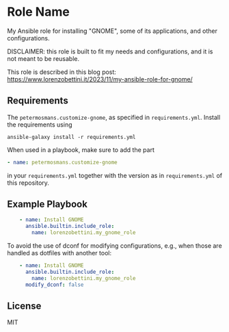 Role Name
=========

My Ansible role for installing "GNOME", some of its applications, and other configurations.

DISCLAIMER: this role is built to fit my needs and configurations, and it is not meant to be reusable.

This role is described in this blog post: https://www.lorenzobettini.it/2023/11/my-ansible-role-for-gnome/

Requirements
------------

The `petermosmans.customize-gnome`, as specified in `requirements.yml`. Install the requirements using

```
ansible-galaxy install -r requirements.yml
```

When used in a playbook, make sure to add the part

```yaml
- name: petermosmans.customize-gnome
```

in your `requirements.yml` together with the version as in `requirements.yml` of this repository.

Example Playbook
----------------

```yaml
    - name: Install GNOME
      ansible.builtin.include_role:
        name: lorenzobettini.my_gnome_role
```

To avoid the use of dconf for modifying configurations, e.g., when those are handled as dotfiles with another tool:

```yaml
    - name: Install GNOME
      ansible.builtin.include_role:
        name: lorenzobettini.my_gnome_role
      modify_dconf: false
```

License
-------

MIT

